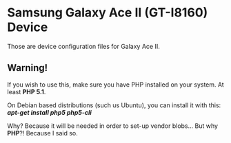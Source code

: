 Samsung Galaxy Ace II (GT-I8160) Device
=============

Those are device configuration files for Galaxy Ace II.

Warning!
-------------
If you wish to use this, make sure you have PHP installed on your system.
At least **PHP 5.1**.

On Debian based distributions (such us Ubuntu), you can install it with this:
***apt-get install php5 php5-cli***

Why? Because it will be needed in order to set-up vendor blobs...
But why **PHP**?! Because I said so.